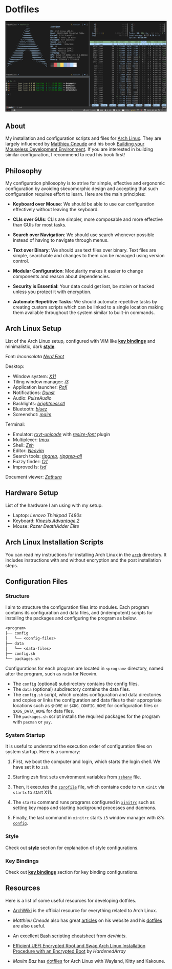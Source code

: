 # Dotfiles
![](./images/desktop.png)


## About
My installation and configuration scripts and files for [Arch Linux](https://archlinux.org/). They are largely influenced by [Matthieu Cneude](https://github.com/Phantas0s) and his book [Building your Mouseless Development Environment](https://themouseless.dev/). If you are interested in building similar configuration, I recommend to read his book first!


## Philosophy
My configuration philosophy is to strive for simple, effective and ergonomic configuration by avoiding skeuomorphic design and accepting that such configuration requires effort to learn. Here are the main principles:

- **Keyboard over Mouse**: We should be able to use our configuration effectively without leaving the keyboard.

- **CLIs over GUIs**: CLIs are simpler, more composable and more effective than GUIs for most tasks.

- **Search over Navigation**: We should use search whenever possible instead of having to navigate through menus.

- **Text over Binary**: We should use text files over binary. Text files are simple, searchable and changes to them can be managed using version control.

- **Modular Configuration**: Modularity makes it easier to change components and reason about dependencies.

- **Security is Essential**: Your data could get lost, be stolen or hacked unless you protect it with encryption.

- **Automate Repetitive Tasks**: We should automate repetitive tasks by creating custom scripts which can be linked to a single location making them available throughout the system similar to built-in commands.


## Arch Linux Setup
List of the Arch Linux setup, configured with VIM like [**key bindings**](./key-bindings.md) and minimalistic, dark [**style**](./style.md).

Font: *Inconsolata* [*Nerd Font*](https://www.nerdfonts.com/) 

Desktop:

- Window system: [*X11*](https://www.x.org/)
- Tiling window manager: [*i3*](https://i3wm.org/)
- Application launcher: [*Rofi*](https://github.com/davatorium/rofi)
- Notifications: [*Dunst*](https://dunst-project.org/)
- Audio: *PulseAudio*
- Backlights: [*brightnessctl*](https://github.com/Hummer12007/brightnessctl)
- Bluetooth: [*bluez*](http://www.bluez.org/)
- Screenshot: [*maim*](https://github.com/naelstrof/maim)

Terminal:

- Emulator: [*rxvt-unicode*](https://wiki.archlinux.org/title/rxvt-unicode) with [*resize-font*](https://github.com/simmel/urxvt-resize-font) plugin
- Multiplexer: [*tmux*](https://github.com/tmux/tmux)
- Shell: [*Zsh*](https://wiki.archlinux.org/title/zsh)
- Editor: [*Neovim*](https://neovim.io/)
- Search tools: [*ripgrep*](https://github.com/BurntSushi/ripgrep), [*ripgrep-all*](https://github.com/phiresky/ripgrep-all)
- Fuzzy finder: [*fzf*](https://github.com/junegunn/fzf)
- Improved ls: [*lsd*](https://github.com/Peltoche/lsd)

Document viewer: [*Zathura*](https://pwmt.org/projects/zathura/)


## Hardware Setup
List of the hardware I am using with my setup.

- Laptop: *Lenovo Thinkpad T480s*
- Keyboard: [*Kinesis Advantage 2*](https://kinesis-ergo.com/keyboards/advantage2-keyboard/)
- Mouse: *Razer DeathAdder Elite*


## Arch Linux Installation Scripts
You can read my instructions for installing Arch Linux in the [`arch`](./arch) directory. It includes instructions with and without encryption and the post installation steps.


## Configuration Files
### Structure
I aim to structure the configuration files into modules. Each program contains its configuration and data files, and (indempotent) scripts for installing the packages and configuring the program as below.

```text
<program>
├── config
│   └── <config-files> 
├── data 
│   └── <data-files> 
├── config.sh
└── packages.sh
```

Configurations for each program are located in `<program>` directory, named after the program, such as `nvim` for Neovim. 

- The `config` (optional) subdirectory contains the config files.
- The `data` (optional) subdirectory contains the data files. 
- The `config.sh` script, which creates configuration and data directories and copies or links the configuration and data files to their appropriate locations such as `$HOME` or `$XDG_CONFIG_HOME` for configuration files or `$XDG_DATA_HOME` for data files.
- The `packages.sh` script installs the required packages for the program with `pacman` or `yay`.

### System Startup
It is useful to understand the execution order of configuration files on system startup. Here is a summary:

1) First, we boot the computer and login, which starts the login shell. We have set it to `zsh`. 

2) Starting zsh first sets environment variables from [`zshenv`](./zsh/config/zshenv) file. 

3) Then, it executes the [`zprofile`](./zsh/config/zprofile) file, which contains code to run `xinit` via `startx` to start X11. 

4) The `startx` command runs programs configured in [`xinitrc`](./X11/config/xinitrc) such as setting key maps and starting background processes and daemons. 

5) Finally, the last command in `xinitrc` starts `i3` window manager with i3's [`config`](./i3/config/config).

### Style
Check out [**style**](./style.md) section for explanation of style configurations.

### Key Bindings
Check out [**key bindings**](./key-bindings.md) section for key binding configurations.


## Resources
Here is a list of some useful resources for developing dotfiles.

- [ArchWiki](https://wiki.archlinux.org/) is the official resource for everything related to Arch Linux.

- *Matthieu Cneude* also has great [articles](https://thevaluable.dev/) on his website and his [dotfiles](https://github.com/Phantas0s/.dotfiles) are also useful. 

- An excellent [Bash scripting cheatsheet](https://devhints.io/bash) from *devhints*.

- [Efficient UEFI Encrypted Root and Swap Arch Linux Installation Procedure with an Encrypted Boot](https://gist.github.com/HardenedArray/ee3041c04165926fca02deca675effe1) by *HardenedArray*

- *Maxim Baz* has [dotfiles](https://github.com/maximbaz/dotfiles) for Arch Linux with Wayland, Kitty and Kakoune.
